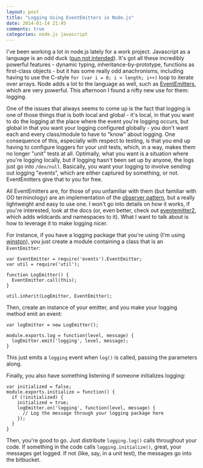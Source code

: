 ```yaml
---
layout: post
title: "Logging Using EventEmitters in Node.js"
date: 2014-01-14 21:45
comments: true
categories: node.js javascript
---
```

I've been working a lot in node.js lately for a work project. Javascript as a language is an odd duck ([pun not intended](http://en.wikipedia.org/wiki/Duck_typing#In_JavaScript)). It's got all these incredibly powerful features - dynamic typing, inheritance-by-prototype, functions as first-class objects - but it has some really odd anachronisms, including having to use the C-style `for (var i = 0; i < length; i++)` loop to iterate over arrays. Node adds a lot to the language as well, such as [EventEmitters](http://nodejs.org/api/events.html), which are very powerful. This afternoon I found a nifty new use for them: logging.

One of the issues that always seems to come up is the fact that logging is one of those things that is both local and global - it's local, in that you want to do the logging at the place where the event you're logging occurs, but global in that you want your logging configured globally - you don't want each and every class/module to have to "know" about logging. One consequence of this, especially with respect to testing, is that you end up having to configure loggers for your unit tests, which, in a way, makes them no longer "unit" tests at all. Optimally, what you want is a situation where you're logging locally, but if logging hasn't been set up by anyone, the logs just go into `/dev/null`. Basically, you want your logging to involve sending out logging "events", which are either captured by something, or not. EventEmitters give that to you for free.

All EventEmitters are, for those of you unfamiliar with them (but familiar with OO terminology) are an implementation of the [observer pattern](http://en.wikipedia.org/wiki/Observer_pattern), but a really lightweight and easy to use one. I won't go into details on how it works, if you're interested, look at the docs (or, even better, check out [eventemitter2](https://github.com/hij1nx/EventEmitter2), which adds wildcards and namespaces to it). What I want to talk about is how to leverage it to make logging nicer.

For instance, if you have a logging package that you're using (I'm using [winston](https://github.com/flatiron/winston)), you just create a module containing a class that is an `EventEmitter`:

    var EventEmitter = require('events').EventEmitter;
    var util = require('util');
    
    function LogEmitter() {
      EventEmitter.call(this);
    }
    
    util.inherit(LogEmitter, EventEmitter);

Then, create an instance of your emitter, and you make your logging method emit an event:

    var logEmitter = new LogEmitter();
    
    module.exports.log = function(level, message) {
      logEmitter.emit('logging', level, message);
    }

This just emits a `logging` event when `log()` is called, passing the parameters along.

Finally, you also have something listening if someone initializes logging:

    var initialized = false;
    module.exports.initialize = function() {
      if (!initialized) {
        initialized = true;
        logEmitter.on('logging', function(level, message) {
          // Log the message through your logging package here
        });
      }
    }

Then, you're good to go. Just distribute `logging.log()` calls throughout your code. If something in the code calls `logging.initialize()`, great, your messages get logged. If not (like, say, in a unit test), the messages go into the bitbucket.